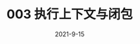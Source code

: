 ---
title: 003 执行上下文与闭包
date: 2021-9-15
categories: 
 - Javascript
tags:
 - Javascript
sidebar: 'auto'
---